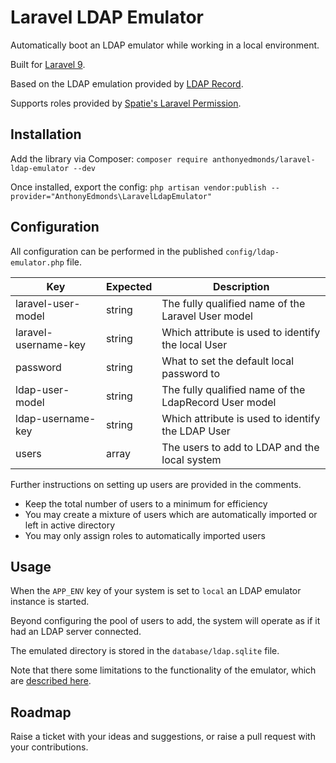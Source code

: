 # Laravel LDAP Emulator

Automatically boot an LDAP emulator while working in a local environment.

Built for [Laravel 9](https://laravel.com/).

Based on the LDAP emulation provided by [LDAP Record](https://ldaprecord.com/).

Supports roles provided by [Spatie's Laravel Permission](https://spatie.be/docs/laravel-permission).

## Installation

Add the library via Composer: `composer require anthonyedmonds/laravel-ldap-emulator --dev`

Once installed, export the config: `php artisan vendor:publish --provider="AnthonyEdmonds\LaravelLdapEmulator"`

## Configuration

All configuration can be performed in the published `config/ldap-emulator.php` file.

| Key                  | Expected | Description |
| -------------------- | -------- | ----------- |
| laravel-user-model   | string   | The fully qualified name of the Laravel User model |
| laravel-username-key | string   | Which attribute is used to identify the local User |
| password             | string   | What to set the default local password to |
| ldap-user-model      | string   | The fully qualified name of the LdapRecord User model |
| ldap-username-key    | string   | Which attribute is used to identify the LDAP User |
| users                | array    | The users to add to LDAP and the local system |

Further instructions on setting up users are provided in the comments.

* Keep the total number of users to a minimum for efficiency
* You may create a mixture of users which are automatically imported or left in active directory
* You may only assign roles to automatically imported users

## Usage

When the `APP_ENV` key of your system is set to `local` an LDAP emulator instance is started.

Beyond configuring the pool of users to add, the system will operate as if it had an LDAP server connected.

The emulated directory is stored in the `database/ldap.sqlite` file.

Note that there some limitations to the functionality of the emulator, which are [described here](https://ldaprecord.com/docs/laravel/v2/testing/#directory-emulator).

## Roadmap

Raise a ticket with your ideas and suggestions, or raise a pull request with your contributions.
